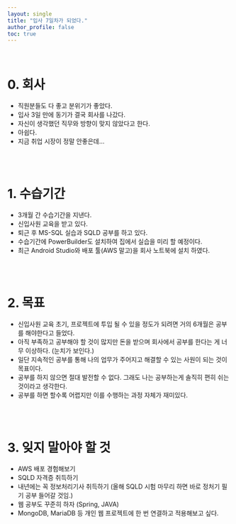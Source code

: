 ```yaml
---
layout: single
title: "입사 7일차가 되었다."
author_profile: false
toc: true
---
```


<br>

# 0. 회사
* 직원분들도 다 좋고 분위기가 좋았다.
* 입사 3일 만에 동기가 결국 회사를 나갔다.
* 자신이 생각했던 직무와 방향이 맞지 않았다고 한다.
* 아쉽다.
* 지금 취업 시장이 정말 안좋은데...

<br><br>

# 1. 수습기간
* 3개월 간 수습기간을 지낸다.
* 신입사원 교육을 받고 있다.
* 퇴근 후 MS-SQL 실습과 SQLD 공부를 하고 있다.
* 수습기간에 PowerBuilder도 설치하여 집에서 실습을 미리 할 예정이다.
* 최근 Android Studio와 배포 툴(AWS 말고)을 회사 노트북에 설치 하였다.

<br><br>

# 2. 목표
* 신입사원 교육 초기, 프로젝트에 투입 될 수 있을 정도가 되려면 거의 6개월은 공부를 해야한다고 들었다.
* 아직 부족하고 공부해야 할 것이 많지만 돈을 받으며 회사에서 공부를 한다는 게 너무 이상하다. (눈치가 보인다.)
* 일단 지속적인 공부를 통해 나의 업무가 주어지고 해결할 수 있는 사원이 되는 것이 목표이다.
* 공부를 하지 않으면 절대 발전할 수 없다. 그래도 나는 공부하는게 솔직히 편히 쉬는 것이라고 생각한다.
* 공부를 하면 할수록 어렵지만 이를 수행하는 과정 자체가 재미있다.

<br><br>

# 3. 잊지 말아야 할 것
* AWS 배포 경험해보기
* SQLD 자격증 취득하기
* 내년에는 꼭 정보처리기사 취득하기 (올해 SQLD 시험 마무리 하면 바로 정처기 필기 공부 들어갈 것임.)
* 웹 공부도 꾸준히 하자 (Spring, JAVA)
* MongoDB, MariaDB 등 개인 웹 프로젝트에 한 번 연결하고 적용해보고 싶다.